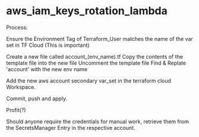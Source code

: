 # aws_iam_keys_rotation_lambda

Process: 

Ensure the Environment Tag of Terraform_User matches the name of the var set in TF Cloud (This is important)

Create a new file called account_(env_name).tf
Copy the contents of the template file into the new file
Uncomment the template file
Find & Replate 'account' with the new env name

Add the new aws account secondary var_set in the terraform cloud Workspace.

Commit, push and apply.

Profit(?)

Should anyone require the credentials for manual work, retrieve them from the SecretsManager Entry in the respective account.

